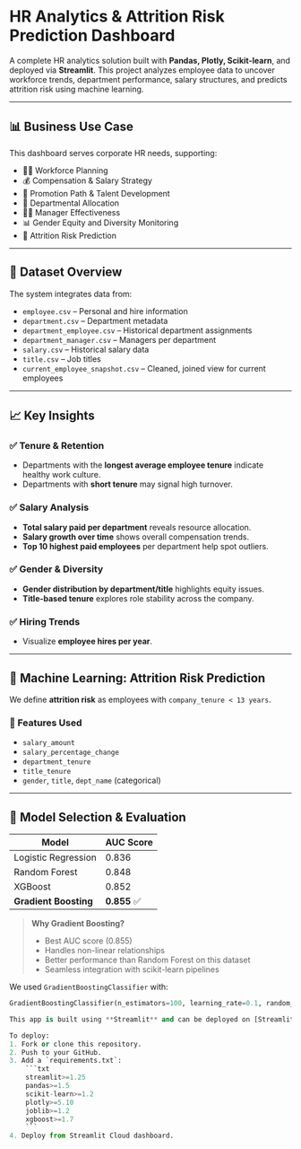 # HR Analytics & Attrition Risk Prediction Dashboard

A complete HR analytics solution built with **Pandas, Plotly, Scikit-learn**, and deployed via **Streamlit**. This project analyzes employee data to uncover workforce trends, department performance, salary structures, and predicts attrition risk using machine learning.

---

## 📊 Business Use Case

This dashboard serves corporate HR needs, supporting:

- 👨‍💼 Workforce Planning  
- 💰 Compensation & Salary Strategy  
- 🚀 Promotion Path & Talent Development  
- 🏢 Departmental Allocation  
- 🧑‍⚖️ Manager Effectiveness  
- 📊 Gender Equity and Diversity Monitoring  
- 🔮 Attrition Risk Prediction  

---

## 📂 Dataset Overview

The system integrates data from:

- `employee.csv` – Personal and hire information  
- `department.csv` – Department metadata  
- `department_employee.csv` – Historical department assignments  
- `department_manager.csv` – Managers per department  
- `salary.csv` – Historical salary data  
- `title.csv` – Job titles  
- `current_employee_snapshot.csv` – Cleaned, joined view for current employees  

---

## 📈 Key Insights

### ✅ Tenure & Retention
- Departments with the **longest average employee tenure** indicate healthy work culture.
- Departments with **short tenure** may signal high turnover.

### ✅ Salary Analysis
- **Total salary paid per department** reveals resource allocation.
- **Salary growth over time** shows overall compensation trends.
- **Top 10 highest paid employees** per department help spot outliers.

### ✅ Gender & Diversity
- **Gender distribution by department/title** highlights equity issues.
- **Title-based tenure** explores role stability across the company.

### ✅ Hiring Trends
- Visualize **employee hires per year**.

---

## 🔮 Machine Learning: Attrition Risk Prediction

We define **attrition risk** as employees with `company_tenure < 13 years`.

### 🔢 Features Used
- `salary_amount`  
- `salary_percentage_change`  
- `department_tenure`  
- `title_tenure`  
- `gender`, `title`, `dept_name` (categorical)

---

## 🤖 Model Selection & Evaluation

| Model               | AUC Score |
|--------------------|-----------|
| Logistic Regression| 0.836     |
| Random Forest      | 0.848     |
| XGBoost            | 0.852     |
| **Gradient Boosting**  | **0.855** ✅ |

> **Why Gradient Boosting?**
> - Best AUC score (0.855)
> - Handles non-linear relationships
> - Better performance than Random Forest on this dataset
> - Seamless integration with scikit-learn pipelines

We used `GradientBoostingClassifier` with:
```python
GradientBoostingClassifier(n_estimators=100, learning_rate=0.1, random_state=42)

This app is built using **Streamlit** and can be deployed on [Streamlit Cloud](https://hr-analyticsai-in-business-9erm3kef6xxniet783cm8c.streamlit.app/).

To deploy:
1. Fork or clone this repository.
2. Push to your GitHub.
3. Add a `requirements.txt`:
    ```txt
    streamlit>=1.25
    pandas>=1.5
    scikit-learn>=1.2
    plotly>=5.10
    joblib>=1.2
    xgboost>=1.7
    ```
4. Deploy from Streamlit Cloud dashboard.

